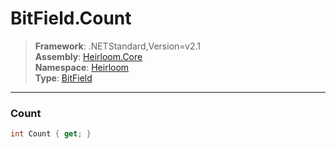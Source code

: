 # BitField.Count

> **Framework**: .NETStandard,Version=v2.1  
> **Assembly**: [Heirloom.Core][0]  
> **Namespace**: [Heirloom][0]  
> **Type**: [BitField][1]

--------------------------------------------------------------------------------

### Count

```cs
int Count { get; }
```

[0]: ../Heirloom.Core.md
[1]: Heirloom.BitField.md
